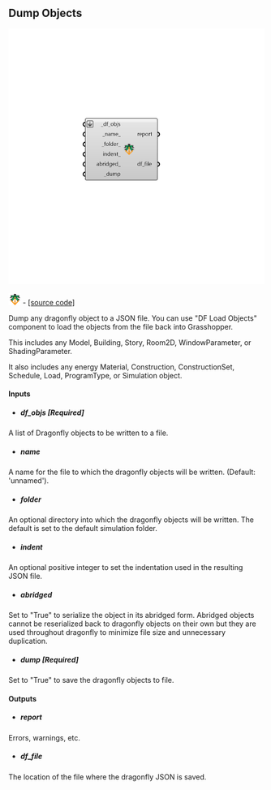## Dump Objects

![](../../images/components/Dump_Objects.png)

![](../../images/icons/Dump_Objects.png) - [[source code]](https://github.com/ladybug-tools/dragonfly-grasshopper/blob/master/dragonfly_grasshopper/src//DF%20Dump%20Objects.py)


Dump any dragonfly object to a JSON file. You can use "DF Load Objects" component to load the objects from the file back into Grasshopper. 

This includes any Model, Building, Story, Room2D, WindowParameter, or ShadingParameter. 

It also includes any energy Material, Construction, ConstructionSet, Schedule, Load, ProgramType, or Simulation object. 



#### Inputs
* ##### df_objs [Required]
A list of Dragonfly objects to be written to a file. 
* ##### name 
A name for the file to which the dragonfly objects will be written. (Default: 'unnamed'). 
* ##### folder 
An optional directory into which the dragonfly objects will be written.  The default is set to the default simulation folder. 
* ##### indent 
An optional positive integer to set the indentation used in the resulting JSON file. 
* ##### abridged 
Set to "True" to serialize the object in its abridged form. Abridged objects cannot be reserialized back to dragonfly objects on their own but they are used throughout dragonfly to minimize file size and unnecessary duplication. 
* ##### dump [Required]
Set to "True" to save the dragonfly objects to file. 

#### Outputs
* ##### report
Errors, warnings, etc. 
* ##### df_file
The location of the file where the dragonfly JSON is saved. 